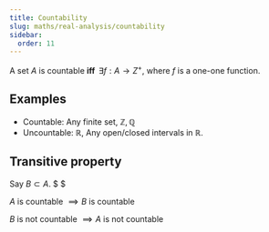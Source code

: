 ```yaml
---
title: Countability
slug: maths/real-analysis/countability
sidebar:
  order: 11
---
```


A set $A$ is countable **iff** $\,\exists f:A\rightarrow Z^{+}$, where $f$ is a
one-one function.

## Examples

- Countable: Any finite set, $\mathbb{Z}, \mathbb{Q}$
- Uncountable: $\mathbb{R}$, Any open/closed intervals in $\mathbb{R}$.

## Transitive property

Say $B \subset A$. $ $

$A \text{ is countable }\implies B \text{ is countable}$

$B \text{ is not countable }\implies A \text{ is not countable}$
